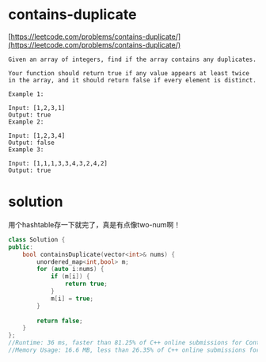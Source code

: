 # contains-duplicate

[https://leetcode.com/problems/contains-duplicate/](https://leetcode.com/problems/contains-duplicate/)

```
Given an array of integers, find if the array contains any duplicates.

Your function should return true if any value appears at least twice in the array, and it should return false if every element is distinct.

Example 1:

Input: [1,2,3,1]
Output: true
Example 2:

Input: [1,2,3,4]
Output: false
Example 3:

Input: [1,1,1,3,3,4,3,2,4,2]
Output: true
```

# solution 

用个hashtable存一下就完了，真是有点像two-num啊！

```c++
class Solution {
public:
    bool containsDuplicate(vector<int>& nums) {
        unordered_map<int,bool> m;
        for (auto i:nums) {
            if (m[i]) {
                return true;
            }
            m[i] = true;
        }
        
        return false;
    }
};
//Runtime: 36 ms, faster than 81.25% of C++ online submissions for Contains Duplicate.
//Memory Usage: 16.6 MB, less than 26.35% of C++ online submissions for Contains Duplicate.
```